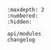 ```{toctree}
:maxdepth: 2
:numbered:
:hidden:

api/modules
changelog
```

```{include} README.md
```
